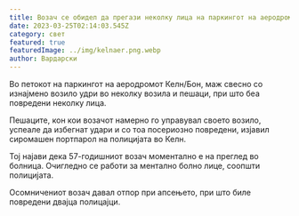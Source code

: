 ```yaml
---
title: Возач се обидел да прегази неколку лица на паркингот на аеродромот во Келн
date: 2023-03-25T02:14:03.545Z
category: свет
featured: true
featuredImage: ../img/kelnaer.png.webp
author: Вардарски
---
```


Во петокот на паркингот на аеродромот Келн/Бон, маж свесно со изнајмено возило удри во неколку возила и пешаци, при што беа повредени неколку лица.

Пешаците, кон кои возачот намерно го управувал своето возило, успеале да избегнат удари и со тоа посериозно повредени, изјавил сиромашен портпарол на полицијата во Келн.

Тој најави дека 57-годишниот возач моментално е на преглед во болница. Очигледно се работи за ментално болно лице, соопшти полицијата.

Осомничениот возач давал отпор при апсењето, при што биле повредени двајца полицајци.
